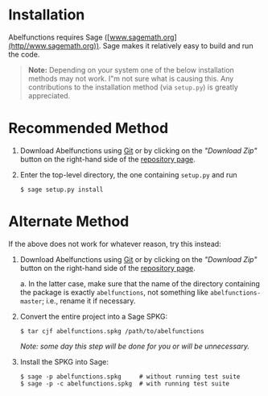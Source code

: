 # Installation

Abelfunctions requires Sage ([www.sagemath.org](http//www.sagemath.org)). Sage makes it relatively easy to build and run the code.

> **Note:** Depending on your system one of the below installation methods may not work. I"m not sure what is causing this. Any contributions to the installation method (via `setup.py`) is greatly appreciated.

# Recommended Method

1. Download Abelfunctions using [Git](https://git-scm.com) or by clicking on the *"Download Zip"* button on the right-hand side of the [repository page](https://github.com/abelfunctions/abelfunctions).
2. Enter the top-level directory, the one containing `setup.py` and run

   ```
   $ sage setup.py install
   ```
   
# Alternate Method

If the above does not work for whatever reason, try this instead:

1. Download Abelfunctions using [Git](https://git-scm.com) or by clicking on the *"Download Zip"* button on the right-hand side of the [repository page](https://github.com/abelfunctions/abelfunctions).

   a. In the latter case, make sure that the name of the directory containing the package is exactly `abelfunctions`, not something like `abelfunctions-master`; i.e., rename it if necessary.
   
2. Convert the entire project into a Sage SPKG:

   ```
   $ tar cjf abelfunctions.spkg /path/to/abelfunctions
   ```

   *Note: some day this step will be done for you or will be unnecessary.*

3. Install the SPKG into Sage:

   ```
   $ sage -p abelfunctions.spkg     # without running test suite
   $ sage -p -c abelfunctions.spkg  # with running test suite
   ```
